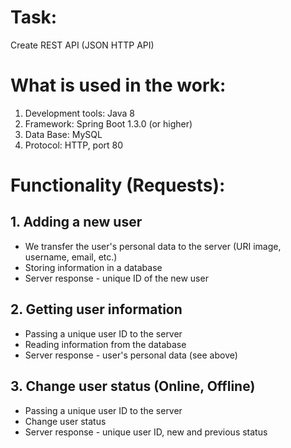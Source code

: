 # Task:
Create REST API (JSON HTTP API)

# What is used in the work:
1. Development tools: Java 8
2. Framework: Spring Boot 1.3.0 (or higher)
3. Data Base: MySQL
4. Protocol: HTTP, port 80

# Functionality (Requests):
## 1. Adding a new user
* We transfer the user's personal data to the server (URI image, username, email, etc.)
* Storing information in a database
* Server response - unique ID of the new user

## 2. Getting user information
* Passing a unique user ID to the server
* Reading information from the database
* Server response - user's personal data (see above)

## 3. Change user status (Online, Offline)
* Passing a unique user ID to the server
* Change user status
* Server response - unique user ID, new and previous status
